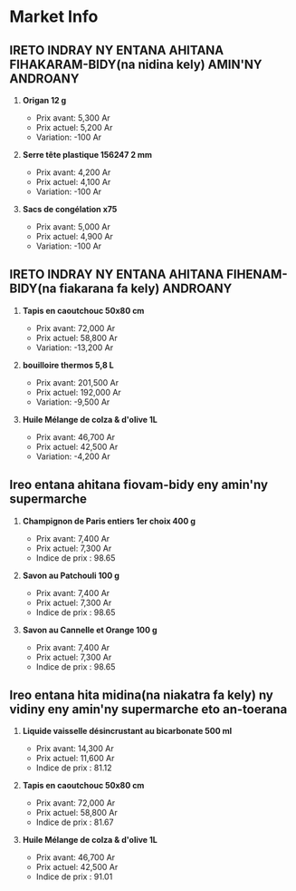 # Market Info

## IRETO INDRAY NY ENTANA AHITANA FIHAKARAM-BIDY(na nidina kely) AMIN'NY ANDROANY

1. **Origan 12 g**
   - Prix avant: 5,300 Ar
   - Prix actuel: 5,200 Ar
   - Variation: -100 Ar

2. **Serre tête plastique 156247 2 mm**
   - Prix avant: 4,200 Ar
   - Prix actuel: 4,100 Ar
   - Variation: -100 Ar

3. **Sacs de congélation x75**
   - Prix avant: 5,000 Ar
   - Prix actuel: 4,900 Ar
   - Variation: -100 Ar

## IRETO INDRAY NY ENTANA AHITANA FIHENAM-BIDY(na fiakarana fa kely) ANDROANY

1. **Tapis en caoutchouc 50x80 cm**
   - Prix avant: 72,000 Ar
   - Prix actuel: 58,800 Ar
   - Variation: -13,200 Ar

2. **bouilloire thermos 5,8 L**
   - Prix avant: 201,500 Ar
   - Prix actuel: 192,000 Ar
   - Variation: -9,500 Ar

3. **Huile Mélange de colza & d'olive 1L**
   - Prix avant: 46,700 Ar
   - Prix actuel: 42,500 Ar
   - Variation: -4,200 Ar

## Ireo entana ahitana fiovam-bidy eny amin'ny supermarche

1. **Champignon de Paris entiers 1er choix 400 g**
   - Prix avant: 7,400 Ar
   - Prix actuel: 7,300 Ar
   - Indice de prix : 98.65

2. **Savon au Patchouli 100 g**
   - Prix avant: 7,400 Ar
   - Prix actuel: 7,300 Ar
   - Indice de prix : 98.65

3. **Savon au Cannelle et Orange 100 g**
   - Prix avant: 7,400 Ar
   - Prix actuel: 7,300 Ar
   - Indice de prix : 98.65

## Ireo entana hita midina(na niakatra fa kely) ny vidiny eny amin'ny supermarche eto an-toerana

1. **Liquide vaisselle désincrustant au bicarbonate 500 ml**
   - Prix avant: 14,300 Ar
   - Prix actuel: 11,600 Ar
   - Indice de prix : 81.12

2. **Tapis en caoutchouc 50x80 cm**
   - Prix avant: 72,000 Ar
   - Prix actuel: 58,800 Ar
   - Indice de prix : 81.67

3. **Huile Mélange de colza & d'olive 1L**
   - Prix avant: 46,700 Ar
   - Prix actuel: 42,500 Ar
   - Indice de prix : 91.01

